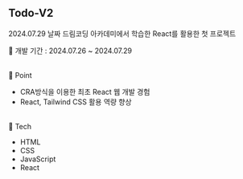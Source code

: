 ## Todo-V2

2024.07.29 날짜 드림코딩 아카데미에서 학습한 React를 활용한 첫 프로젝트
<br/>

📅 개발 기간 : 2024.07.26 ~ 2024.07.29

<br/>
📌 Point

- CRA방식을 이용한 최초 React 웹 개발 경험
- React, Tailwind CSS 활용 역량 향상

<br/>
🔨 Tech

- HTML
- CSS
- JavaScript
- React
